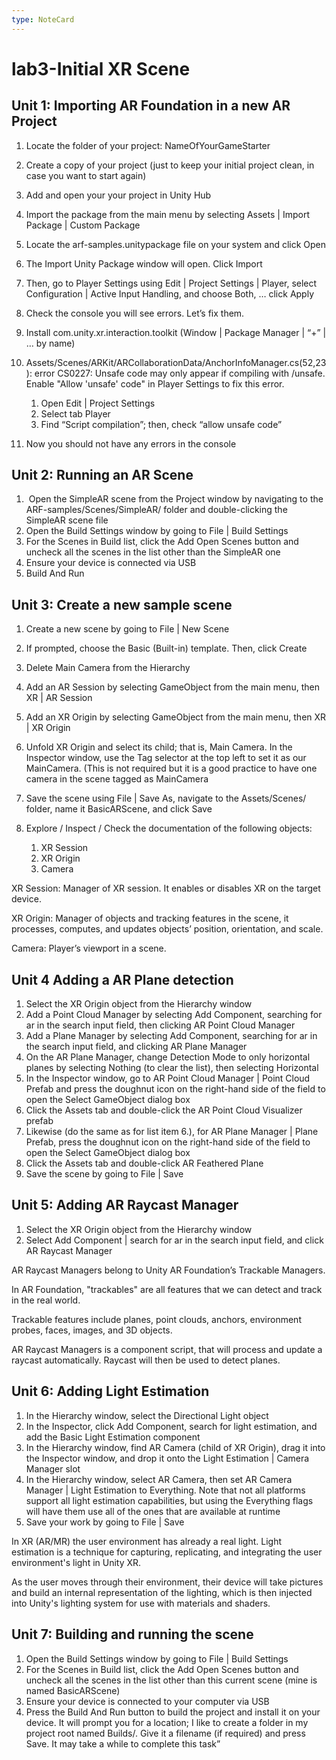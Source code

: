 ```yaml
---
type: NoteCard
---
```


# lab3-Initial XR Scene
## Unit 1: Importing AR Foundation in a new AR Project

1.  Locate the folder of your project: NameOfYourGameStarter

2.  Create a copy of your project (just to keep your initial project clean, in case you want to start again)

3.  Add and open your your project in Unity Hub

4.  Import the package from the main menu by selecting Assets | Import Package | Custom Package

5.  Locate the arf-samples.unitypackage file on your system and click Open

6.  The Import Unity Package window will open. Click Import

7.  Then, go to Player Settings using Edit | Project Settings | Player, select Configuration | Active Input Handling, and choose Both, … click Apply

8.  Check the console you will see errors. Let’s fix them.

9.  Install com.unity.xr.interaction.toolkit (Window | Package Manager | “+” | … by name)

10. Assets/Scenes/ARKit/ARCollaborationData/AnchorInfoManager.cs(52,23): error CS0227: Unsafe code may only appear if compiling with /unsafe. Enable "Allow 'unsafe' code" in Player Settings to fix this error.

    1.  Open Edit | Project Settings
    2.  Select tab Player
    3.  Find “Script compilation”; then, check “allow unsafe code”

11. Now you should not have any errors in the console

## Unit 2: Running an AR Scene

1.   Open the SimpleAR scene from the Project window by navigating to the ARF-samples/Scenes/SimpleAR/ folder and double-clicking the SimpleAR scene file
2.  Open the Build Settings window by going to File | Build Settings
3.  For the Scenes in Build list, click the Add Open Scenes button and uncheck all the scenes in the list other than the SimpleAR one
4.  Ensure your device is connected via USB
5.  Build And Run

## Unit 3: Create a new sample scene

1.  Create a new scene by going to File | New Scene

2.  If prompted, choose the Basic (Built-in) template. Then, click Create

3.  Delete Main Camera from the Hierarchy

4.  Add an AR Session by selecting GameObject from the main menu, then XR | AR Session

5.  Add an XR Origin by selecting GameObject from the main menu, then XR | XR Origin

6.  Unfold XR Origin and select its child; that is, Main Camera. In the Inspector window, use the Tag selector at the top left to set it as our MainCamera. (This is not required but it is a good practice to have one camera in the scene tagged as MainCamera

7.  Save the scene using File | Save As, navigate to the Assets/Scenes/ folder, name it BasicARScene, and click Save

8.  Explore / Inspect / Check the documentation of the following objects: 

    1.  XR Session
    2.  XR Origin
    3.  Camera

XR Session: Manager of XR session. It enables or disables XR on the target device.

XR Origin: Manager of objects and tracking features in the scene, it processes, computes, and updates objects’ position, orientation, and scale.

Camera: Player’s viewport in a scene.

## Unit 4 Adding a AR Plane detection

1.  Select the XR Origin object from the Hierarchy window
2.  Add a Point Cloud Manager by selecting Add Component, searching for ar in the search input field, then clicking AR Point Cloud Manager
3.  Add a Plane Manager by selecting Add Component, searching for ar in the search input field, and clicking AR Plane Manager
4.  On the AR Plane Manager, change Detection Mode to only horizontal planes by selecting Nothing (to clear the list), then selecting Horizontal
5.  In the Inspector window, go to AR Point Cloud Manager | Point Cloud Prefab and press the doughnut icon on the right-hand side of the field to open the Select GameObject dialog box
6.  Click the Assets tab and double-click the AR Point Cloud Visualizer prefab
7.  Likewise (do the same as for list item 6.), for AR Plane Manager | Plane Prefab, press the doughnut icon on the right-hand side of the field to open the Select GameObject dialog box
8.  Click the Assets tab and double-click AR Feathered Plane
9.  Save the scene by going to File | Save

## Unit 5: Adding AR Raycast Manager

1.  Select the XR Origin object from the Hierarchy window
2.  Select Add Component | search for ar in the search input field, and click AR Raycast Manager

AR Raycast Managers belong to Unity AR Foundation’s Trackable Managers.

In AR Foundation, "trackables" are all features that we can detect and track in the real world.

Trackable features include planes, point clouds, anchors, environment probes, faces, images, and 3D objects.

AR Raycast Managers is a component script, that will process and update a raycast automatically. Raycast will then be used to detect planes.

## Unit 6: Adding Light Estimation

1.  In the Hierarchy window, select the Directional Light object
2.  In the Inspector, click Add Component, search for light estimation, and add the Basic Light Estimation component
3.  In the Hierarchy window, find AR Camera (child of XR Origin), drag it into the Inspector window, and drop it onto the Light Estimation | Camera Manager slot
4.  In the Hierarchy window, select AR Camera, then set AR Camera Manager | Light Estimation to Everything. Note that not all platforms support all light estimation capabilities, but using the Everything flags will have them use all of the ones that are available at runtime
5.  Save your work by going to File | Save

In XR (AR/MR) the user environment has already a real light. Light estimation is a technique for capturing, replicating, and integrating the user environment's light in Unity XR.

As the user moves through their environment, their device will take pictures and build an internal representation of the lighting, which is then injected into Unity's lighting system for use with materials and shaders.

## Unit 7: Building and running the scene

1.  Open the Build Settings window by going to File | Build Settings
2.  For the Scenes in Build list, click the Add Open Scenes button and uncheck all the scenes in the list other than this current scene (mine is named BasicARScene)
3.  Ensure your device is connected to your computer via USB
4.  Press the Build And Run button to build the project and install it on your device. It will prompt you for a location; I like to create a folder in my project root named Builds/. Give it a filename (if required) and press Save. It may take a while to complete this task”